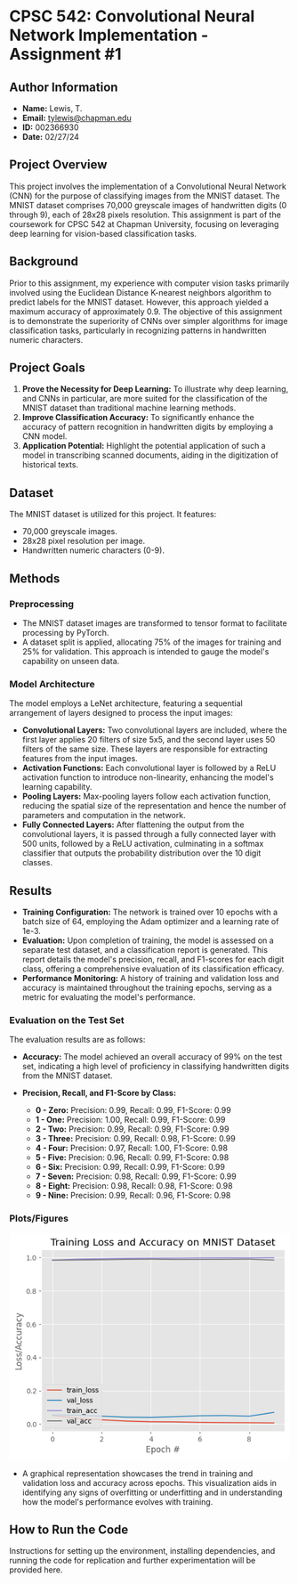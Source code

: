 # CPSC 542: Convolutional Neural Network Implementation - Assignment #1

## Author Information
- **Name:** Lewis, T.
- **Email:** tylewis@chapman.edu
- **ID:** 002366930
- **Date:** 02/27/24

## Project Overview
This project involves the implementation of a Convolutional Neural Network (CNN) for the purpose of classifying images from the MNIST dataset. The MNIST dataset comprises 70,000 greyscale images of handwritten digits (0 through 9), each of 28x28 pixels resolution. This assignment is part of the coursework for CPSC 542 at Chapman University, focusing on leveraging deep learning for vision-based classification tasks.

## Background
Prior to this assignment, my experience with computer vision tasks primarily involved using the Euclidean Distance K-nearest neighbors algorithm to predict labels for the MNIST dataset. However, this approach yielded a maximum accuracy of approximately 0.9. The objective of this assignment is to demonstrate the superiority of CNNs over simpler algorithms for image classification tasks, particularly in recognizing patterns in handwritten numeric characters.

## Project Goals
1. **Prove the Necessity for Deep Learning:** To illustrate why deep learning, and CNNs in particular, are more suited for the classification of the MNIST dataset than traditional machine learning methods.
2. **Improve Classification Accuracy:** To significantly enhance the accuracy of pattern recognition in handwritten digits by employing a CNN model.
3. **Application Potential:** Highlight the potential application of such a model in transcribing scanned documents, aiding in the digitization of historical texts.

## Dataset
The MNIST dataset is utilized for this project. It features:
- 70,000 greyscale images.
- 28x28 pixel resolution per image.
- Handwritten numeric characters (0-9).
  
## Methods
### Preprocessing
- The MNIST dataset images are transformed to tensor format to facilitate processing by PyTorch.
- A dataset split is applied, allocating 75% of the images for training and 25% for validation. This approach is intended to gauge the model's  capability on unseen data.

### Model Architecture
  The model employs a LeNet architecture, featuring a sequential arrangement of layers designed to process the input images:
  - **Convolutional Layers:** Two convolutional layers are included, where the first layer applies 20 filters of size 5x5, and the second layer uses 50 filters of the same size. These layers are responsible for extracting features from the input images.
  - **Activation Functions:** Each convolutional layer is followed by a ReLU activation function to introduce non-linearity, enhancing the model's learning capability.
  - **Pooling Layers:** Max-pooling layers follow each activation function, reducing the spatial size of the representation and hence the number of parameters and computation in the network.
  - **Fully Connected Layers:** After flattening the output from the convolutional layers, it is passed through a fully connected layer with 500 units, followed by a ReLU activation, culminating in a softmax classifier that outputs the probability distribution over the 10 digit classes.

## Results
- **Training Configuration:** The network is trained over 10 epochs with a batch size of 64, employing the Adam optimizer and a learning rate of 1e-3.
- **Evaluation:** Upon completion of training, the model is assessed on a separate test dataset, and a classification report is generated. This report details the model's precision, recall, and F1-scores for each digit class, offering a comprehensive evaluation of its classification efficacy.
- **Performance Monitoring:** A history of training and validation loss and accuracy is maintained throughout the training epochs, serving as a metric for evaluating the model's performance.

### Evaluation on the Test Set
The evaluation results are as follows:

- **Accuracy:** The model achieved an overall accuracy of 99% on the test set, indicating a high level of proficiency in classifying handwritten digits from the MNIST dataset.

- **Precision, Recall, and F1-Score by Class:**
  - **0 - Zero:** Precision: 0.99, Recall: 0.99, F1-Score: 0.99
  - **1 - One:** Precision: 1.00, Recall: 0.99, F1-Score: 0.99
  - **2 - Two:** Precision: 0.99, Recall: 0.99, F1-Score: 0.99
  - **3 - Three:** Precision: 0.99, Recall: 0.98, F1-Score: 0.99
  - **4 - Four:** Precision: 0.97, Recall: 1.00, F1-Score: 0.98
  - **5 - Five:** Precision: 0.96, Recall: 0.99, F1-Score: 0.98
  - **6 - Six:** Precision: 0.99, Recall: 0.99, F1-Score: 0.99
  - **7 - Seven:** Precision: 0.98, Recall: 0.99, F1-Score: 0.99
  - **8 - Eight:** Precision: 0.98, Recall: 0.98, F1-Score: 0.98
  - **9 - Nine:** Precision: 0.99, Recall: 0.96, F1-Score: 0.98

### Plots/Figures
![!\[Alt text\](mnist_examples.png)](visualization.png)
- A graphical representation showcases the trend in training and validation loss and accuracy across epochs. This visualization aids in identifying any signs of overfitting or underfitting and in understanding how the model's performance evolves with training.
## How to Run the Code
Instructions for setting up the environment, installing dependencies, and running the code for replication and further experimentation will be provided here.

